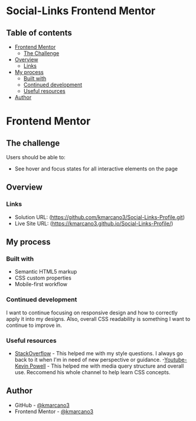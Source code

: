 # Social-Links Frontend Mentor

## Table of contents

- [Frontend Mentor](#frontend-mentor)
  - [The Challenge](#challenge)
- [Overview](#overview)
  - [Links](#links)
- [My process](#my-process)
  - [Built with](#built-with)
  - [Continued development](#continued-development)
  - [Useful resources](#useful-resources)
- [Author](#author)

# Frontend Mentor

## The challenge

Users should be able to:

- See hover and focus states for all interactive elements on the page

## Overview

### Links

- Solution URL: (https://github.com/kmarcano3/Social-Links-Profile.git)
- Live Site URL: (https://kmarcano3.github.io/Social-Links-Profile/)

## My process

### Built with

- Semantic HTML5 markup
- CSS custom properties
- Mobile-first workflow

### Continued development

I want to continue focusing on responsive design and how to correctly apply it into my designs. Also, overall CSS readability is something I want to continue to improve in.

### Useful resources

- [StackOverflow](https://stackoverflow.com/) - This helped me with my style questions. I always go back to it when I'm in need of new perspective or guidance.
-[Youtube-Kevin Powell](https://www.youtube.com/@KevinPowell) - This helped me with media query structure and overall use. Reccomend his whole channel to help learn CSS concepts.

## Author

- GitHub - [@kmarcano3](https://github.com/kmarcano3)
- Frontend Mentor - [@kmarcano3](https://www.frontendmentor.io/profile/kmarcano3)